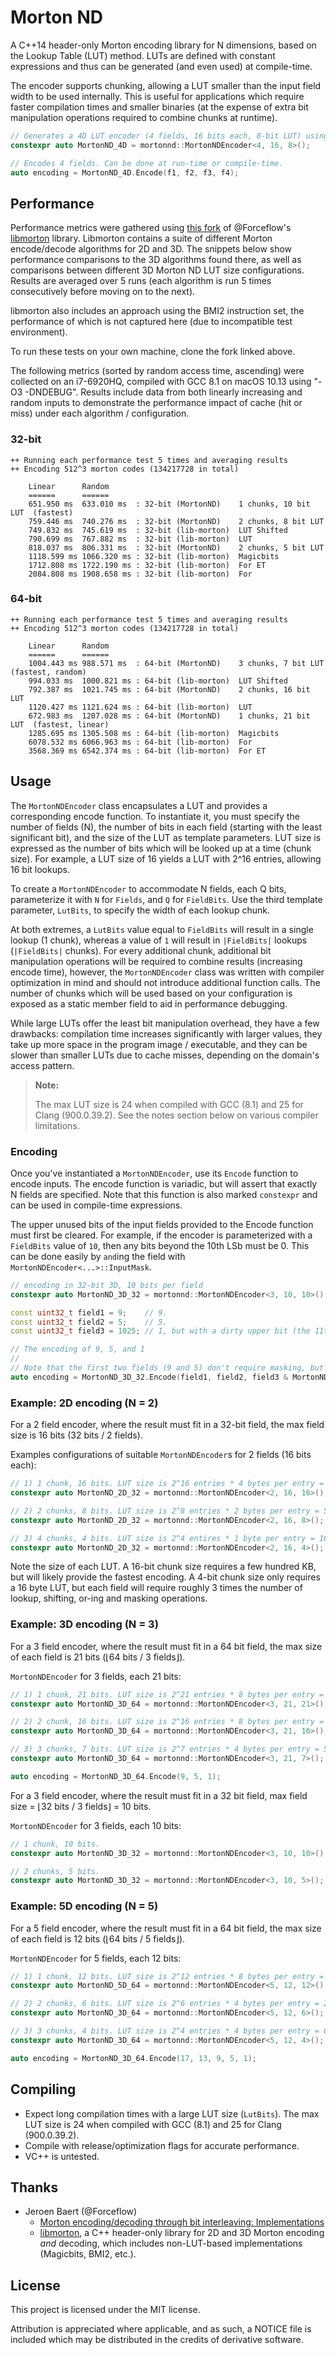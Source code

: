# Morton ND
A C++14 header-only Morton encoding library for N dimensions, based on the Lookup Table (LUT) method. LUTs are defined with constant expressions and thus can be generated (and even used) at compile-time.

The encoder supports chunking, allowing a LUT smaller than the input field width to be used internally. This is useful for applications which require faster compilation times and smaller binaries (at the expense of extra bit manipulation operations required to combine chunks at runtime).

```c++
// Generates a 4D LUT encoder (4 fields, 16 bits each, 8-bit LUT) using the compiler.
constexpr auto MortonND_4D = mortonnd::MortonNDEncoder<4, 16, 8>();

// Encodes 4 fields. Can be done at run-time or compile-time.
auto encoding = MortonND_4D.Encode(f1, f2, f3, f4);
```

## Performance
Performance metrics were gathered using [this fork](https://github.com/kevinhartman/libmorton) of @Forceflow's [libmorton](https://github.com/Forceflow/libmorton) library. Libmorton contains a suite of different Morton encode/decode algorithms for 2D and 3D. The snippets below show performance comparisons to the 3D algorithms found there, as well as comparisons between different 3D Morton ND LUT size configurations. Results are averaged over 5 runs (each algorithm is run 5 times consecutively before moving on to the next).

libmorton also includes an approach using the BMI2 instruction set, the performance of which is not captured here (due to incompatible test environment).

To run these tests on your own machine, clone the fork linked above.

The following metrics (sorted by random access time, ascending) were collected on an i7-6920HQ, compiled with GCC 8.1 on macOS 10.13 using "-O3 -DNDEBUG". Results include data from both linearly increasing and random inputs to demonstrate the performance impact of cache (hit or miss) under each algorithm / configuration.

### 32-bit
```
++ Running each performance test 5 times and averaging results
++ Encoding 512^3 morton codes (134217728 in total)

    Linear      Random
    ======      ======
    651.950 ms  633.010 ms  : 32-bit (MortonND)    1 chunks, 10 bit LUT  (fastest)
    759.446 ms  740.276 ms  : 32-bit (MortonND)    2 chunks, 8 bit LUT
    749.832 ms  745.619 ms  : 32-bit (lib-morton)  LUT Shifted
    790.699 ms  767.882 ms  : 32-bit (lib-morton)  LUT
    818.037 ms  806.331 ms  : 32-bit (MortonND)    2 chunks, 5 bit LUT
    1118.599 ms 1066.320 ms : 32-bit (lib-morton)  Magicbits
    1712.808 ms 1722.190 ms : 32-bit (lib-morton)  For ET
    2084.808 ms 1908.658 ms : 32-bit (lib-morton)  For
```

### 64-bit
```
++ Running each performance test 5 times and averaging results
++ Encoding 512^3 morton codes (134217728 in total)

    Linear      Random
    ======      ======
    1004.443 ms 988.571 ms  : 64-bit (MortonND)    3 chunks, 7 bit LUT   (fastest, random)
    994.033 ms  1000.821 ms : 64-bit (lib-morton)  LUT Shifted
    792.387 ms  1021.745 ms : 64-bit (MortonND)    2 chunks, 16 bit LUT
    1120.427 ms 1121.624 ms : 64-bit (lib-morton)  LUT
    672.983 ms  1207.028 ms : 64-bit (MortonND)    1 chunks, 21 bit LUT  (fastest, linear)
    1285.695 ms 1305.508 ms : 64-bit (lib-morton)  Magicbits
    6078.532 ms 6066.963 ms : 64-bit (lib-morton)  For
    3568.369 ms 6542.374 ms : 64-bit (lib-morton)  For ET
```

## Usage
The `MortonNDEncoder` class encapsulates a LUT and provides a corresponding encode function. To instantiate it, you must specify the number of fields (N), the number of bits in each field (starting with the least significant bit), and the size of the LUT as template parameters. LUT size is expressed as the number of bits which will be looked up at a time (chunk size). For example, a LUT size of 16 yields a LUT with 2^16 entries, allowing 16 bit lookups.

To create a `MortonNDEncoder` to accommodate N fields, each Q bits, parameterize it with `N` for `Fields`,  and `Q` for `FieldBits`. Use the third template parameter, `LutBits`, to specify the width of each lookup chunk. 

At both extremes, a  `LutBits` value equal to `FieldBits` will result in a single lookup (1 chunk), whereas a value of `1` will result in `|FieldBits|` lookups (`|FieldBits|` chunks). For every additional chunk, additional bit manipulation operations will be required to combine results (increasing encode time), however, the `MortonNDEncoder` class was written with compiler optimization in mind and should not introduce additional function calls. The number of chunks which will be used based on your configuration is exposed as a static member field to aid in performance debugging.

While large LUTs offer the least bit manipulation overhead, they have a few drawbacks: compilation time increases significantly with larger values, they take up more space in the program image / executable, and they can be slower than smaller LUTs due to cache misses, depending on the domain's access pattern.

<blockquote>
<b>Note:</b></p>
The max LUT size is 24 when compiled with GCC (8.1) and 25 for Clang (900.0.39.2). See the notes section below on various compiler limitations.
</blockquote>

### Encoding
Once you've instantiated a `MortonNDEncoder`, use its `Encode` function to encode inputs. The encode function is variadic, but will assert that exactly N fields are specified. Note that this function is also marked `constexpr` and can be used in compile-time expressions.

The upper unused bits of the input fields provided to the Encode function must first be cleared. For example, if the encoder is parameterized with a `FieldBits` value of `10`, then any bits beyond the 10th LSb must be 0. This can be done easily by `and`ing the field with `MortonNDEncoder<...>::InputMask`.

```c++
// encoding in 32-bit 3D, 10 bits per field
constexpr auto MortonND_3D_32 = mortonnd::MortonNDEncoder<3, 10, 10>();

const uint32_t field1 = 9;    // 9.
const uint32_t field2 = 5;    // 5.
const uint32_t field3 = 1025; // 1, but with a dirty upper bit (the 11th LSb is set).

// The encoding of 9, 5, and 1
// 
// Note that the first two fields (9 and 5) don't require masking, but field3 (1) does since an upper unused bit is set.
auto encoding = MortonND_3D_32.Encode(field1, field2, field3 & MortonND_3D_32::InputMask);
```

### Example: 2D encoding (N = 2)
For a 2 field encoder, where the result must fit in a 32-bit field, the max field size is 16 bits (32 bits / 2 fields).

Examples configurations of suitable `MortonNDEncoder`s for 2 fields (16 bits each):

```c++
// 1) 1 chunk, 16 bits. LUT size is 2^16 entries * 4 bytes per entry = 262.144 KB
constexpr auto MortonND_2D_32 = mortonnd::MortonNDEncoder<2, 16, 16>();

// 2) 2 chunks, 8 bits. LUT size is 2^8 entries * 2 bytes per entry = 512 bytes
constexpr auto MortonND_2D_32 = mortonnd::MortonNDEncoder<2, 16, 8>();

// 3) 4 chunks, 4 bits. LUT size is 2^4 entires * 1 byte per entry = 16 bytes
constexpr auto MortonND_2D_32 = mortonnd::MortonNDEncoder<2, 16, 4>();
```

Note the size of each LUT. A 16-bit chunk size requires a few hundred KB, but will likely provide the fastest encoding. A 4-bit chunk size only requires a 16 byte LUT, but each field will require roughly 3 times the number of lookup, shifting, or-ing and masking operations.

### Example: 3D encoding (N = 3)
For a 3 field encoder, where the result must fit in a 64 bit field, the max size of each field is 21 bits (⌊64 bits / 3 fields⌋).

`MortonNDEncoder` for 3 fields, each 21 bits:

```c++
// 1) 1 chunk, 21 bits. LUT size is 2^21 entries * 8 bytes per entry = 16.777216 MB
constexpr auto MortonND_3D_64 = mortonnd::MortonNDEncoder<3, 21, 21>();

// 2) 2 chunk, 16 bits. LUT size is 2^16 entries * 8 bytes per entry = 524.288 KB
constexpr auto MortonND_3D_64 = mortonnd::MortonNDEncoder<3, 21, 16>();

// 3) 3 chunks, 7 bits. LUT size is 2^7 entries * 4 bytes per entry = 512 bytes
constexpr auto MortonND_3D_64 = mortonnd::MortonNDEncoder<3, 21, 7>();

auto encoding = MortonND_3D_64.Encode(9, 5, 1);
```

For a 3 field encoder, where the result must fit in a 32 bit field, max field size = ⌊32 bits / 3 fields⌋ = 10 bits.

`MortonNDEncoder` for 3 fields, each 10 bits:

```c++
// 1 chunk, 10 bits.
constexpr auto MortonND_3D_32 = mortonnd::MortonNDEncoder<3, 10, 10>();

// 2 chunks, 5 bits.
constexpr auto MortonND_3D_32 = mortonnd::MortonNDEncoder<3, 10, 5>();
```

### Example: 5D encoding (N = 5)
For a 5 field encoder, where the result must fit in a 64 bit field, the max size of each field is 12 bits (⌊64 bits / 5 fields⌋).

`MortonNDEncoder` for 5 fields, each 12 bits:

```c++
// 1) 1 chunk, 12 bits. LUT size is 2^12 entries * 8 bytes per entry = 32.768 KB
constexpr auto MortonND_5D_64 = mortonnd::MortonNDEncoder<5, 12, 12>();

// 2) 2 chunks, 6 bits. LUT size is 2^6 entries * 4 bytes per entry = 256 bytes
constexpr auto MortonND_3D_64 = mortonnd::MortonNDEncoder<5, 12, 6>();

// 3) 3 chunks, 4 bits. LUT size is 2^4 entries * 4 bytes per entry = 64 bytes
constexpr auto MortonND_3D_64 = mortonnd::MortonNDEncoder<5, 12, 4>();

auto encoding = MortonND_3D_64.Encode(17, 13, 9, 5, 1);
```

## Compiling
* Expect long compilation times with a large LUT size (`LutBits`). The max LUT size is 24 when compiled with GCC (8.1) and 25 for Clang (900.0.39.2).
* Compile with release/optimization flags for accurate performance.
* VC++ is untested.

## Thanks
* Jeroen Baert (@Forceflow)
  - [Morton encoding/decoding through bit interleaving: Implementations](https://www.forceflow.be/2013/10/07/morton-encodingdecoding-through-bit-interleaving-implementations/)
  - [libmorton](https://github.com/Forceflow/libmorton), a C++ header-only library for 2D and 3D Morton encoding *and* decoding, which includes non-LUT-based implementations (Magicbits, BMI2, etc.).

## License
This project is licensed under the MIT license.

Attribution is appreciated where applicable, and as such, a NOTICE file is included which may be distributed in the credits of derivative software.
